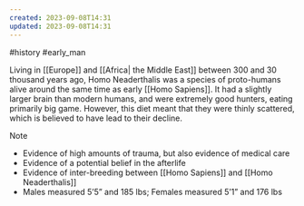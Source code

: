 ```yaml
---
created: 2023-09-08T14:31
updated: 2023-09-08T14:31
---
```

#history #early_man 

Living in [[Europe]] and [[Africa| the Middle East]] between 300 and 30 thousand years ago, Homo Neaderthalis was a species of proto-humans alive around the same time as early [[Homo Sapiens]]. It had a slightly larger brain than modern humans, and were extremely good hunters, eating primarily big game. However, this diet meant that they were thinly scattered, which is believed to have lead to their decline. 
>[!note] 
>- Evidence of high amounts of trauma, but also evidence of medical care
>- Evidence of a potential belief in the afterlife
>- Evidence of inter-breeding between [[Homo Sapiens]] and [[Homo Neaderthalis]] 
>- Males measured 5’5” and 185 lbs; Females measured 5’1” and 176 lbs